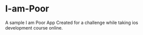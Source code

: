# I-am-Poor

A sample I am Poor App Created for a challenge while taking ios development course online. 
